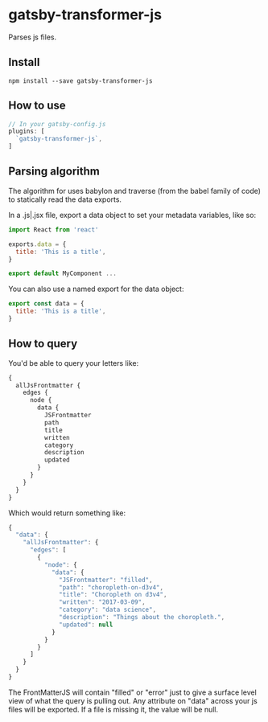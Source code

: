 # gatsby-transformer-js

Parses js files.

## Install

`npm install --save gatsby-transformer-js`

## How to use

```javascript
// In your gatsby-config.js
plugins: [
  `gatsby-transformer-js`,
]
```

## Parsing algorithm

The algorithm for uses babylon and traverse (from the babel family of code) to statically read the data exports.

In a .js|.jsx file, export a data object to set your metadata variables, like so:
```javascript
import React from 'react'

exports.data = {
  title: 'This is a title',
}

export default MyComponent ...
```

You can also use a named export for the data object:

```javascript
export const data = {
  title: 'This is a title',
}
```

## How to query

You'd be able to query your letters like:

```graphql
{
  allJsFrontmatter {
    edges {
      node {
        data {
          JSFrontmatter
          path
          title
          written
          category
          description
          updated
        }
      }
    }
  }
}
```

Which would return something like:

```javascript
{
  "data": {
    "allJsFrontmatter": {
      "edges": [
        {
          "node": {
            "data": {
              "JSFrontmatter": "filled",
              "path": "choropleth-on-d3v4",
              "title": "Choropleth on d3v4",
              "written": "2017-03-09",
              "category": "data science",
              "description": "Things about the choropleth.",
              "updated": null
            }
          }
        }
      ]
    }
  }
}
```

The FrontMatterJS will contain "filled" or "error" just to give a surface level view of what the query is pulling out. Any attribute on "data" across your js files will be exported. If a file is missing it, the value will be null.
